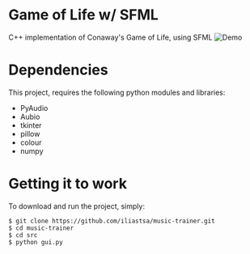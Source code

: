 # Game of Life w/ SFML
C++ implementation of Conaway's Game of Life, using SFML
![Demo](https://github.com/iliastsa/music-trainer/blob/master/demo/demo.gif "Tuner")

# Dependencies
This project, requires the following python modules and libraries:
* PyAudio
* Aubio
* tkinter
* pillow
* colour
* numpy

# Getting it to work
To download and run the project, simply:
```
$ git clone https://github.com/iliastsa/music-trainer.git
$ cd music-trainer
$ cd src
$ python gui.py
```
